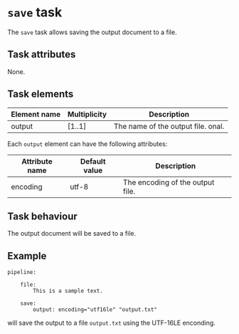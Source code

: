 # `save` task

The `save` task allows saving the output document to a file.

## Task attributes

None.

## Task elements

| Element name | Multiplicity | Description                        |
| ------------ | ------------ | ---------------------------------- |
| output       | [1..1]       | The name of the output file. onal. |

Each `output` element can have the following attributes:

| Attribute name | Default value               | Description                      |
| -------------- | --------------------------- | -------------------------------- |
| encoding       | utf-8                       | The encoding of the output file. |

## Task behaviour

The output document will be saved to a file.

## Example

``` klartext
pipeline:

    file:
        This is a sample text.

    save:
        output: encoding="utf16le" "output.txt"
```

will save the output to a file `output.txt` using the UTF-16LE enconding.
